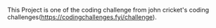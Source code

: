 This Project is one of the coding challenge from john cricket's coding challenges(https://codingchallenges.fyi/challenge).
